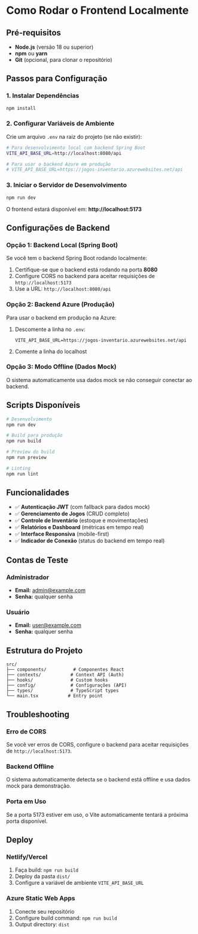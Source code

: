 # Como Rodar o Frontend Localmente

## Pré-requisitos

- **Node.js** (versão 18 ou superior)
- **npm** ou **yarn**
- **Git** (opcional, para clonar o repositório)

## Passos para Configuração

### 1. Instalar Dependências

```bash
npm install
```

### 2. Configurar Variáveis de Ambiente

Crie um arquivo `.env` na raiz do projeto (se não existir):

```bash
# Para desenvolvimento local com backend Spring Boot
VITE_API_BASE_URL=http://localhost:8080/api

# Para usar o backend Azure em produção
# VITE_API_BASE_URL=https://jogos-inventario.azurewebsites.net/api
```

### 3. Iniciar o Servidor de Desenvolvimento

```bash
npm run dev
```

O frontend estará disponível em: **http://localhost:5173**

## Configurações de Backend

### Opção 1: Backend Local (Spring Boot)

Se você tem o backend Spring Boot rodando localmente:

1. Certifique-se que o backend está rodando na porta **8080**
2. Configure CORS no backend para aceitar requisições de `http://localhost:5173`
3. Use a URL: `http://localhost:8080/api`

### Opção 2: Backend Azure (Produção)

Para usar o backend em produção na Azure:

1. Descomente a linha no `.env`:
   ```
   VITE_API_BASE_URL=https://jogos-inventario.azurewebsites.net/api
   ```
2. Comente a linha do localhost

### Opção 3: Modo Offline (Dados Mock)

O sistema automaticamente usa dados mock se não conseguir conectar ao backend.

## Scripts Disponíveis

```bash
# Desenvolvimento
npm run dev

# Build para produção
npm run build

# Preview do build
npm run preview

# Linting
npm run lint
```

## Funcionalidades

- ✅ **Autenticação JWT** (com fallback para dados mock)
- ✅ **Gerenciamento de Jogos** (CRUD completo)
- ✅ **Controle de Inventário** (estoque e movimentações)
- ✅ **Relatórios e Dashboard** (métricas em tempo real)
- ✅ **Interface Responsiva** (mobile-first)
- ✅ **Indicador de Conexão** (status do backend em tempo real)

## Contas de Teste

### Administrador
- **Email:** admin@example.com
- **Senha:** qualquer senha

### Usuário
- **Email:** user@example.com  
- **Senha:** qualquer senha

## Estrutura do Projeto

```
src/
├── components/          # Componentes React
├── contexts/           # Context API (Auth)
├── hooks/              # Custom hooks
├── config/             # Configurações (API)
├── types/              # TypeScript types
└── main.tsx           # Entry point
```

## Troubleshooting

### Erro de CORS
Se você ver erros de CORS, configure o backend para aceitar requisições de `http://localhost:5173`.

### Backend Offline
O sistema automaticamente detecta se o backend está offline e usa dados mock para demonstração.

### Porta em Uso
Se a porta 5173 estiver em uso, o Vite automaticamente tentará a próxima porta disponível.

## Deploy

### Netlify/Vercel
1. Faça build: `npm run build`
2. Deploy da pasta `dist/`
3. Configure a variável de ambiente `VITE_API_BASE_URL`

### Azure Static Web Apps
1. Conecte seu repositório
2. Configure build command: `npm run build`
3. Output directory: `dist`